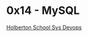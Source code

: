 # 0x14 - MySQL

[Holberton School Sys Devops](https://github.com/Jilroge7/holberton-system_engineering-devops.git)
